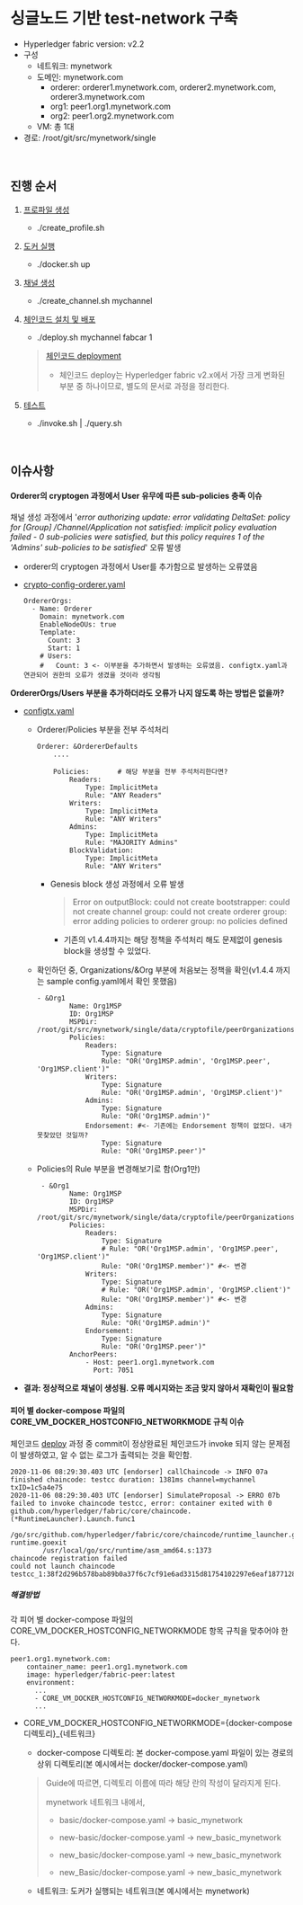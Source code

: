 

# 싱글노드 기반 test-network 구축

- Hyperledger fabric version: v2.2
- 구성
  - 네트워크: mynetwork
  - 도메인: mynetwork.com
    - orderer: orderer1.mynetwork.com, orderer2.mynetwork.com, orderer3.mynetwork.com
    - org1: peer1.org1.mynetwork.com
    - org2: peer1.org2.mynetwork.com
  - VM: 총 1대
- 경로: /root/git/src/mynetwork/single

<br>

## 진행 순서

1. [프로파일 생성](script/environment/create_profile.sh)

   - ./create_profile.sh

2. [도커 실행](script/environment/docker.sh)

   - ./docker.sh up

3. [채널 생성](script/channel/create_channel.sh)

   - ./create_channel.sh mychannel

4. [체인코드 설치 및 배포](script/chaincode/deploy.sh) 

   - ./deploy.sh mychannel fabcar 1

   > [체인코드 deployment](script/chaincode/docs/deploy_cc.md)
   >
   > - 체인코드 deploy는 Hyperledger fabric v2.x에서 가장 크게 변화된 부분 중 하나이므로, 별도의 문서로 과정을 정리한다.

5. [테스트](chaincode/invoke.sh)

   - ./invoke.sh | ./query.sh

<br>

## 이슈사항

####  Orderer의 cryptogen 과정에서 User 유무에 따른 sub-policies 충족 이슈

채널 생성 과정에서 '*error authorizing update: error validating DeltaSet: policy for [Group] /Channel/Application not satisfied: implicit policy evaluation failed - 0 sub-policies were satisfied, but this policy requires 1 of the 'Admins' sub-policies to be satisfied*' 오류 발생

- orderer의 cryptogen 과정에서 User를 추가함으로 발생하는 오류였음 

- [crypto-config-orderer.yaml](file/cryptogen/crypto-config-orderer.yaml) 

  ```
  OrdererOrgs:
    - Name: Orderer
      Domain: mynetwork.com
      EnableNodeOUs: true
      Template:
        Count: 3
        Start: 1
      # Users:
      #   Count: 3 <- 이부분을 추가하면서 발생하는 오류였음. configtx.yaml과 연관되어 권한의 오류가 생겼을 것이라 생각됨
  ```



**OrdererOrgs/Users 부분을 추가하더라도 오류가 나지 않도록 하는 방법은 없을까?**

- [configtx.yaml](file/configtx/configtx.yaml)

  - Orderer/Policies 부분을 전부 주석처리

    ```
    Orderer: &OrdererDefaults
        ....
        
        Policies:		# 해당 부분을 전부 주석처리한다면?
            Readers:
                Type: ImplicitMeta
                Rule: "ANY Readers"
            Writers:
                Type: ImplicitMeta
                Rule: "ANY Writers"
            Admins:
                Type: ImplicitMeta
                Rule: "MAJORITY Admins"
            BlockValidation:
                Type: ImplicitMeta
                Rule: "ANY Writers"
    ```

    - Genesis block 생성 과정에서 오류 발생

      > Error on outputBlock: could not create bootstrapper: could not create channel group: could not create orderer group: error adding policies to orderer group: no policies defined

      - 기존의 v1.4.4까지는 해당 정책을 주석처리 해도 문제없이 genesis block을 생성할 수 있었다.

  - 확인하던 중, Organizations/&Org 부분에 처음보는 정책을 확인(v1.4.4 까지는 sample config.yaml에서 확인 못했음)

    ```
    - &Org1        
            Name: Org1MSP
            ID: Org1MSP
            MSPDir: /root/git/src/mynetwork/single/data/cryptofile/peerOrganizations/org1.mynetwork.com/msp
            Policies:
                Readers:
                    Type: Signature
                    Rule: "OR('Org1MSP.admin', 'Org1MSP.peer', 'Org1MSP.client')"
                Writers:
                    Type: Signature
                    Rule: "OR('Org1MSP.admin', 'Org1MSP.client')"
                Admins:
                    Type: Signature
                    Rule: "OR('Org1MSP.admin')"
                Endorsement: #<- 기존에는 Endorsement 정책이 없었다. 내가 못찾았던 것일까?
                    Type: Signature
                    Rule: "OR('Org1MSP.peer')"
    ```

  - Policies의 Rule 부분을 변경해보기로 함(Org1만)

    ```
     - &Org1
            Name: Org1MSP
            ID: Org1MSP
            MSPDir: /root/git/src/mynetwork/single/data/cryptofile/peerOrganizations/org1.mynetwork.com/msp
            Policies:
                Readers:
                    Type: Signature
                    # Rule: "OR('Org1MSP.admin', 'Org1MSP.peer', 'Org1MSP.client')"
                    Rule: "OR('Org1MSP.member')" #<- 변경
                Writers:
                    Type: Signature
                    # Rule: "OR('Org1MSP.admin', 'Org1MSP.client')"
                    Rule: "OR('Org1MSP.member')" #<- 변경
                Admins:
                    Type: Signature
                    Rule: "OR('Org1MSP.admin')"
                Endorsement:
                    Type: Signature
                    Rule: "OR('Org1MSP.peer')"
            AnchorPeers:
                - Host: peer1.org1.mynetwork.com
                  Port: 7051
    ```

- **결과: 정상적으로 채널이 생성됨. 오류 메시지와는 조금 맞지 않아서 재확인이 필요함**



#### 피어 별 docker-compose 파일의 CORE_VM_DOCKER_HOSTCONFIG_NETWORKMODE 규칙 이슈

체인코드 [deploy](script/chaincode/deploy.sh) 과정 중 commit이 정상완료된 체인코드가 invoke 되지 않는 문제점이 발생하였고, 알 수 없는 로그가 출력되는 것을 확인함.

```shell
2020-11-06 08:29:30.403 UTC [endorser] callChaincode -> INFO 07a finished chaincode: testcc duration: 1381ms channel=mychannel txID=1c5a4e75
2020-11-06 08:29:30.403 UTC [endorser] SimulateProposal -> ERRO 07b failed to invoke chaincode testcc, error: container exited with 0
github.com/hyperledger/fabric/core/chaincode.(*RuntimeLauncher).Launch.func1
        /go/src/github.com/hyperledger/fabric/core/chaincode/runtime_launcher.go:118
runtime.goexit
        /usr/local/go/src/runtime/asm_amd64.s:1373
chaincode registration failed
could not launch chaincode testcc_1:38f2d296b578bab89b0a37f6c7cf91e6ad3315d81754102297e6eaf187712871
```

##### 해결방법

각 피어 별 docker-compose 파일의 CORE_VM_DOCKER_HOSTCONFIG_NETWORKMODE 항목 규칙을 맞추어야 한다.

```
peer1.org1.mynetwork.com:
    container_name: peer1.org1.mynetwork.com
    image: hyperledger/fabric-peer:latest
    environment:
      ...
      - CORE_VM_DOCKER_HOSTCONFIG_NETWORKMODE=docker_mynetwork
      ...
```

- CORE_VM_DOCKER_HOSTCONFIG_NETWORKMODE={docker-compose 디렉토리}_{네트워크}

  - docker-compose 디렉토리: 본 docker-compose.yaml 파일이 있는 경로의 상위 디렉토리(본 예시에서는 docker/docker-compose.yaml)

  > Guide에 따르면, 디렉토리 이름에 따라 해당 란의 작성이 달라지게 된다.
  >
  > mynetwork 네트워크 내에서,
  >
  > - basic/docker-compose.yaml -> basic_mynetwork
  >
  > - new-basic/docker-compose.yaml -> new_basic_mynetwork
  > - new_basic/docker-compose.yaml -> new_basic_mynetwork
  > - new_Basic/docker-compose.yaml -> new_basic_mynetwork

  - 네트워크: 도커가 실행되는 네트워크(본 예시에서는 mynetwork)

  